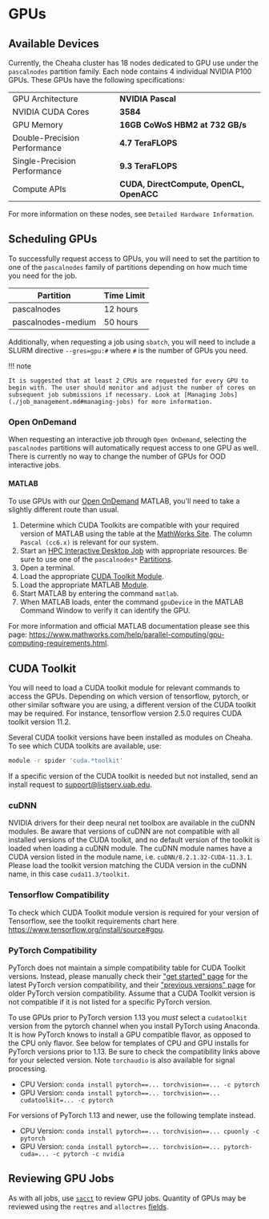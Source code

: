 # GPUs

## Available Devices

Currently, the Cheaha cluster has 18 nodes dedicated to GPU use under the `pascalnodes` partition family. Each node contains 4 individual NVIDIA P100 GPUs. These GPUs have the following specifications:

|                              |                                          |
| ---------------------------- | ---------------------------------------- |
| GPU Architecture             | **NVIDIA Pascal**                        |
| NVIDIA CUDA Cores            | **3584**                                 |
| GPU Memory                   | **16GB CoWoS HBM2 at 732 GB/s**          |
| Double-Precision Performance | **4.7 TeraFLOPS**                        |
| Single-Precision Performance | **9.3 TeraFLOPS**                        |
| Compute APIs                 | **CUDA, DirectCompute, OpenCL, OpenACC** |

For more information on these nodes, see `Detailed Hardware Information`.

## Scheduling GPUs

To successfully request access to GPUs, you will need to set the partition to one of the `pascalnodes` family of partitions depending on how much time you need for the job.

| Partition          | Time Limit |
| ------------------ | ---------- |
| pascalnodes        | 12 hours   |
| pascalnodes-medium | 50 hours   |

Additionally, when requesting a job using `sbatch`, you will need to include a SLURM directive `--gres=gpu:#` where `#` is the number of GPUs you need.

<!-- markdownlint-disable MD046 -->
!!! note

    It is suggested that at least 2 CPUs are requested for every GPU to begin with. The user should monitor and adjust the number of cores on subsequent job submissions if necessary. Look at [Managing Jobs](./job_management.md#managing-jobs) for more information.
<!-- markdownlint-enable MD046 -->

### Open OnDemand

When requesting an interactive job through `Open OnDemand`, selecting the `pascalnodes` partitions will automatically request access to one GPU as well. There is currently no way to change the number of GPUs for OOD interactive jobs.

#### MATLAB

To use GPUs with our [Open OnDemand](../open_ondemand/ood_interactive.md) MATLAB, you'll need to take a slightly different route than usual.

1. Determine which CUDA Toolkits are compatible with your required version of MATLAB using the table at the [MathWorks Site](https://www.mathworks.com/help/releases/R2021b/parallel-computing/gpu-support-by-release.html). The column `Pascal (cc6.x)` is relevant for our system.
2. Start an [HPC Interactive Desktop Job](../open_ondemand/ood_interactive.md) with appropriate resources. Be sure to use one of the `pascalnodes*` [Partitions](#scheduling-gpus).
3. Open a terminal.
4. Load the appropriate [CUDA Toolkit Module](#cuda-toolkit).
5. Load the appropriate MATLAB [Module](../software/modules.md).
6. Start MATLAB by entering the command `matlab`.
7. When MATLAB loads, enter the command `gpuDevice` in the MATLAB Command Window to verify it can identify the GPU.

For more information and official MATLAB documentation please see this page: <https://www.mathworks.com/help/parallel-computing/gpu-computing-requirements.html>.

## CUDA Toolkit

You will need to load a CUDA toolkit module for relevant commands to access the GPUs. Depending on which version of tensorflow, pytorch, or other similar software you are using, a different version of the CUDA toolkit may be required. For instance, tensorflow version 2.5.0 requires CUDA toolkit version 11.2.

Several CUDA toolkit versions have been installed as modules on Cheaha. To see which CUDA toolkits are available, use:

``` bash
module -r spider 'cuda.*toolkit'
```

If a specific version of the CUDA toolkit is needed but not installed,
send an install request to [support@listserv.uab.edu](support@listserv.uab.edu).

### cuDNN

NVIDIA drivers for their deep neural net toolbox are available in the cuDNN modules. Be aware that versions of cuDNN are not compatible with all installed versions of the CUDA toolkit, and no default version of the toolkit is loaded when loading a cuDNN module. The cuDNN module names have a CUDA version listed in the module name, i.e. `cuDNN/8.2.1.32-CUDA-11.3.1`. Please load the toolkit version matching the CUDA version in the cuDNN name, in this case `cuda11.3/toolkit`.

### Tensorflow Compatibility

To check which CUDA Toolkit module version is required for your version of Tensorflow, see the toolkit requirements chart here <https://www.tensorflow.org/install/source#gpu>.

### PyTorch Compatibility

PyTorch does not maintain a simple compatibility table for CUDA Toolkit versions. Instead, please manually check their ["get started" page](https://pytorch.org/get-started/locally/#start-locally) for the latest PyTorch version compatibility, and their ["previous versions" page](https://pytorch.org/get-started/previous-versions/) for older PyTorch version compatibility. Assume that a CUDA Toolkit version is not compatible if it is not listed for a specific PyTorch version.

To use GPUs prior to PyTorch version 1.13 you _must_ select a `cudatoolkit` version from the pytorch channel when you install PyTorch using Anaconda. It is how PyTorch knows to install a GPU compatible flavor, as opposed to the CPU only flavor. See below for templates of CPU and GPU installs for PyTorch versions prior to 1.13. Be sure to check the compatibility links above for your selected version. Note `torchaudio` is also available for signal processing.

- CPU Version: `conda install pytorch==... torchvision==... -c pytorch`
- GPU Version: `conda install pytorch==... torchvision==... cudatoolkit=... -c pytorch`

For versions of PyTorch 1.13 and newer, use the following template instead.

- CPU Version: `conda install pytorch==... torchvision==... cpuonly -c pytorch`
- GPU Version: `conda install pytorch==... torchvision==... pytorch-cuda=... -c pytorch -c nvidia`

## Reviewing GPU Jobs

As with all jobs, use [`sacct`](job_management.md#reviewing-past-jobs-with-sacct) to review GPU jobs. Quantity of GPUs may be reviewed using the `reqtres` and `alloctres` [fields](job_management.md#sacct-fields).
